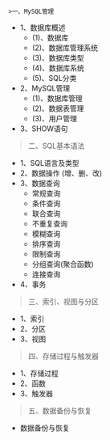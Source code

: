     >一、MySQL管理
- 1、数据库概述
    - (1)、数据库
    - (2)、数据库管理系统
    - (3)、数据库类型
    - (4)、数据库系统
    - (5)、SQL分类
- 2、MySQL管理
    - (1)、数据库管理
    - (2)、数据表管理
    - (3)、用户管理
- 3、SHOW语句

>二、SQL基本语法
- 1、SQL语言及类型
- 2、数据操作 (增、删、改)
- 3、数据查询
    - 常规查询
    - 条件查询
    - 联合查询
    - 不重复查询
    - 模糊查询
    - 排序查询
    - 限制查询
    - 分组查询(聚合函数)
    - 连接查询
- 4、事务

>三、索引、视图与分区
- 1、索引
- 2、分区
- 3、视图

>四、存储过程与触发器
- 1、存储过程
- 2、函数
- 3、触发器

>五、数据备份与恢复
- 数据备份与恢复
